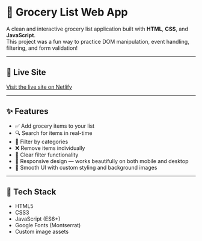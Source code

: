 # 🛒 Grocery List Web App

A clean and interactive grocery list application built with **HTML**, **CSS**, and **JavaScript**.  
This project was a fun way to practice DOM manipulation, event handling, filtering, and form validation!

---

## 🔗 Live Site

[Visit the live site on Netlify](https://grocerist.netlify.app/)

---

## ✨ Features

- ✅ Add grocery items to your list
- 🔍 Search for items in real-time
- 🧹 Filter by categories
- ❌ Remove items individually
- 🔄 Clear filter functionality
- 📱 Responsive design — works beautifully on both mobile and desktop
- 🎨 Smooth UI with custom styling and background images

---

## 🧰 Tech Stack

- HTML5
- CSS3
- JavaScript (ES6+)
- Google Fonts (Montserrat)
- Custom image assets
